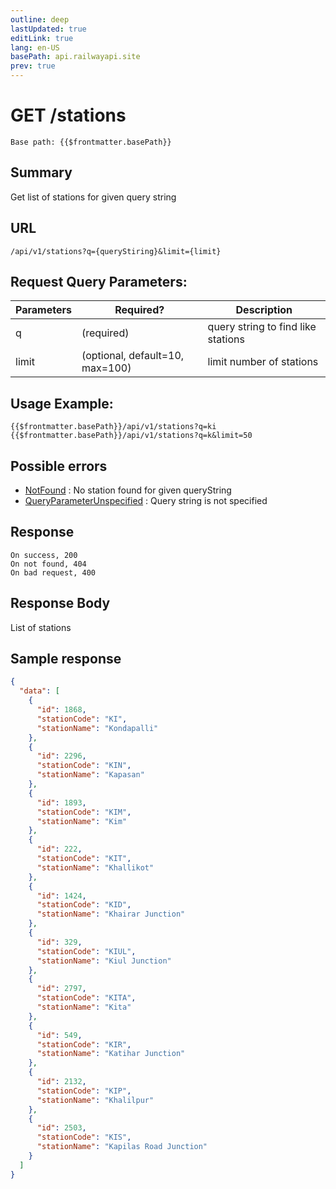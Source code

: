 ```yaml
---
outline: deep
lastUpdated: true
editLink: true
lang: en-US
basePath: api.railwayapi.site
prev: true
---
```


# GET /stations

    Base path: {{$frontmatter.basePath}}

## Summary

Get list of stations for given query string

## URL

`/api/v1/stations?q={queryStiring}&limit={limit}`

## Request Query Parameters:

| Parameters | Required?                       | Description                        |
| ---------- | ------------------------------- | ---------------------------------- |
| q          | (required)                      | query string to find like stations |
| limit      | (optional, default=10, max=100) | limit number of stations           |

## Usage Example:

    {{$frontmatter.basePath}}/api/v1/stations?q=ki
    {{$frontmatter.basePath}}/api/v1/stations?q=k&limit=50

## Possible errors

- [NotFound](../errorcodes#NotFound) : No station found for given queryString
- [QueryParameterUnspecified](../errorcodes#QueryParameterUnspecified) : Query
  string is not specified

## Response

    On success, 200
    On not found, 404
    On bad request, 400

## Response Body

List of stations

## Sample response

```json
{
  "data": [
    {
      "id": 1868,
      "stationCode": "KI",
      "stationName": "Kondapalli"
    },
    {
      "id": 2296,
      "stationCode": "KIN",
      "stationName": "Kapasan"
    },
    {
      "id": 1893,
      "stationCode": "KIM",
      "stationName": "Kim"
    },
    {
      "id": 222,
      "stationCode": "KIT",
      "stationName": "Khallikot"
    },
    {
      "id": 1424,
      "stationCode": "KID",
      "stationName": "Khairar Junction"
    },
    {
      "id": 329,
      "stationCode": "KIUL",
      "stationName": "Kiul Junction"
    },
    {
      "id": 2797,
      "stationCode": "KITA",
      "stationName": "Kita"
    },
    {
      "id": 549,
      "stationCode": "KIR",
      "stationName": "Katihar Junction"
    },
    {
      "id": 2132,
      "stationCode": "KIP",
      "stationName": "Khalilpur"
    },
    {
      "id": 2503,
      "stationCode": "KIS",
      "stationName": "Kapilas Road Junction"
    }
  ]
}
```
